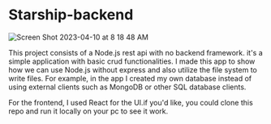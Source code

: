 # Starship-backend
![Screen Shot 2023-04-10 at 8 18 48 AM](https://user-images.githubusercontent.com/67019470/230900314-932fbb80-3bc8-40b3-91af-258c01c1a3ed.png)



This project consists of a Node.js rest api with no backend framework. it's a simple application with basic crud functionalities. I made this app to show how we can use Node.js without express and also utilize the file system to write files. For example, in the app I created my own database instead of using external clients such as MongoDB or other SQL database clients. 

For the frontend, I used React for the UI.if you'd like, you could clone this repo and run it locally on your pc to see it work. 


